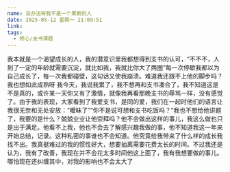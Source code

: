 ```yaml
---
name: 没办法呀我不是一个果断的人
date: 2025-05-12 星期一 21:09:51
link: 
tags:
  - 修心/支书课题
---
```

我本就是一个渴望成长的人，我的潜意识里我都想得到支书的认可，“不不不，人到了一定的年龄就需要沉淀，就比如我，我就比你大了两圈”每一次停歇我都以为自己成长了，每一次我都碰壁，这句话又使我崩溃。难道我还跟不上他的脚步吗？我也想如此成熟呀
我今天，我说我累了，我不想再和支书凑合了，我不知道这是不是真的，或许某一天你又有了激情，就像我再看那晚支书的辱骂一样，没有感觉了。由于我的表现，大家看到了我爱支书，是同的爱，我们在一起时他们的语言让我很无奈和无处安放：“暧昧了”“你不是说可想和支书吃饭吗？”我也不想给他讲题了，我要的是什么？兢兢业业让他崇拜吗？他不会做出这样的事儿，我这么做也只是出于满足。他看不上我，他也不会去了解感兴趣我做的事，他不知道我这一年来开始总结，记录。这种私密的事谁也不会知道。他究竟给我带来了什么样的成长我找不出。我真挺难过的我的惯性好大，想要抽离需要花费太长的时间。不过我还是认为，我有了改善，我现在并不会花太多时间他这上面了，我有我想要做的事儿。哪怕现在还纠缠其中，对我的影响也不会太大了